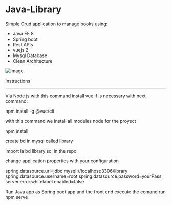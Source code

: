 # Java-Library

Simple Crud application to manage books using:
- Java EE 8
- Spring boot
- Rest APIs
- vuejs 2
- Mysql Database
- Clean Architecture

![image](https://user-images.githubusercontent.com/33763007/177363572-ad9bb8da-b905-4eb4-95db-218a89059c89.png)

Instructions
______________________________________________

Via Node js
with this command install vue if is necessary with next command:

  npm install -g @vue/cli

with this command we install all modules node for the proyect

  npm install

create bd in mysql called library

import la bd library.sql in the repo

change application properties with your configuration

spring.datasource.url=jdbc:mysql://localhost:3306/library 
spring.datasource.username=root
spring.datasource.password=yourPass
server.error.whitelabel.enabled=false



Run Java app as Spring boot app and the front end execute the comand  run npm serve
